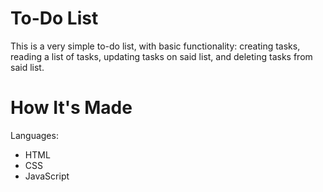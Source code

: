 # To-Do List

This is a very simple to-do list, with  basic functionality: creating tasks, reading a list of tasks, updating tasks on said list, and deleting tasks from said list.

# How It's Made

Languages:
<ul>
  <li>HTML</li>
  <li>CSS</li>
  <li>JavaScript</li>
</ul>
